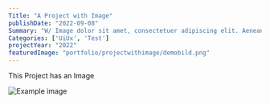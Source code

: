 ```yaml
---
Title: "A Project with Image"
publishDate: "2022-09-08"
Summary: "W/ Image dolor sit amet, consectetuer adipiscing elit. Aenean commodo ligula eget dolor. Aenean massa. Cum sociis natoque penatibus et magnis dis parturient montes, nascetur ridiculus mus."
Categories: ['UiUx', 'Test']
projectYear: "2022"
featuredImage: "portfolio/projectwithimage/demobild.png"
---
```



This Project has an Image

![Example image](/portfolio/projectwithimage/demobild.png)